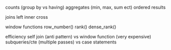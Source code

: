 counts (group by vs having)
aggregates (min, max, sum ect)
ordered results

joins
left 
inner
cross

window functions
row_number()
rank()
dense_rank()

efficiency
self join (anti pattern) vs window function (very expensive)
subqueries/cte (multiple passes) vs case statements